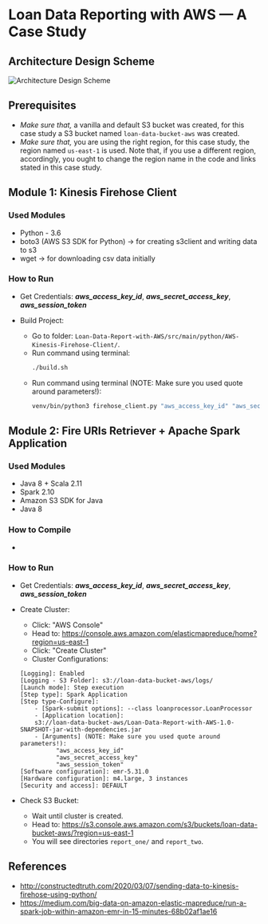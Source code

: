 # Loan Data Reporting with AWS — A Case Study

## Architecture Design Scheme
![Architecture Design Scheme](docs/architecture_design_scheme.png)

## Prerequisites
+ *Make sure that,* a vanilla and default S3 bucket was created, for this case study a S3 bucket named ``loan-data-bucket-aws`` was created.
+ *Make sure that,* you are using the right region, for this case study, the region named ``us-east-1`` is used. Note that, if you use a different region, accordingly, you ought to change the region name in the code and links stated in this case study.

## Module 1: Kinesis Firehose Client

### Used Modules
+ Python - 3.6
+ boto3 (AWS S3 SDK for Python) -> for creating s3client and writing data to s3
+ wget -> for downloading csv data initially

### How to Run
+ Get Credentials: ***aws_access_key_id***, ***aws_secret_access_key***, ***aws_session_token***

+ Build Project:
	-  Go to folder: ``Loan-Data-Report-with-AWS/src/main/python/AWS-Kinesis-Firehose-Client/``.
	-  Run command using terminal:
		```bash
		./build.sh
		```
	-  Run command using terminal (NOTE: Make sure you used quote around parameters!):
		```bash
		venv/bin/python3 firehose_client.py "aws_access_key_id" "aws_secret_access_key" "aws_session_token"
		```

## Module 2: Fire URIs Retriever + Apache Spark Application

### Used Modules
+ Java 8 + Scala 2.11
+ Spark 2.10
+ Amazon S3 SDK for Java
+ Java 8

### How to Compile
+ <SOON>

### How to Run
+ Get Credentials: ***aws_access_key_id***, ***aws_secret_access_key***, ***aws_session_token***

+ Create Cluster:
    -  Click: "AWS Console"
    -  Head to: https://console.aws.amazon.com/elasticmapreduce/home?region=us-east-1
    -  Click: "Create Cluster"
    -  Cluster Configurations:
	```
	[Logging]: Enabled
	[Logging - S3 Folder]: s3://loan-data-bucket-aws/logs/
	[Launch mode]: Step execution
	[Step type]: Spark Application
	[Step type-Configure]:
		- [Spark-submit options]: --class loanprocessor.LoanProcessor
		- [Application location]:
		s3://loan-data-bucket-aws/Loan-Data-Report-with-AWS-1.0-SNAPSHOT-jar-with-dependencies.jar
		- [Arguments] (NOTE: Make sure you used quote around parameters!):
			  "aws_access_key_id"
			  "aws_secret_access_key"
			  "aws_session_token"
	[Software configuration]: emr-5.31.0
	[Hardware configuration]: m4.large, 3 instances
	[Security and access]: DEFAULT
	```

+ Check S3 Bucket:
	-  Wait until cluster is created.
	-  Head to: https://s3.console.aws.amazon.com/s3/buckets/loan-data-bucket-aws/?region=us-east-1
	-  You will see directories ``report_one/`` and ``report_two``.

## References
- http://constructedtruth.com/2020/03/07/sending-data-to-kinesis-firehose-using-python/
- https://medium.com/big-data-on-amazon-elastic-mapreduce/run-a-spark-job-within-amazon-emr-in-15-minutes-68b02af1ae16
